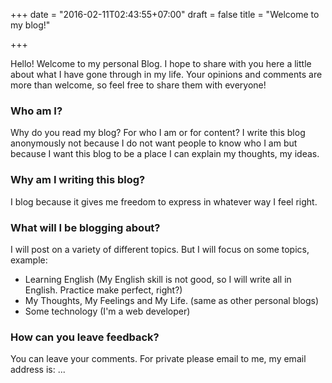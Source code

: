 +++
date = "2016-02-11T02:43:55+07:00"
draft = false
title = "Welcome to my blog!"

+++

Hello! Welcome to my personal Blog. I hope to share with you here a little about what I have gone through in my life. Your opinions and comments are more than welcome, so feel free to share them with everyone!

### Who am I?

Why do you read my blog? For who I am or for content? I write this blog anonymously not because I do not want people to know who I am but because I want this blog to be a place I can explain my thoughts, my ideas.


### Why am I writing this blog?

I blog because it gives me freedom to express in whatever way I feel right.

### What will I be blogging about?
  
I will post on a variety of different topics. But I will focus on some topics, example:

* Learning English (My English skill is not good, so I will write all in English. Practice make perfect, right?)
* My Thoughts, My Feelings and My Life. (same as other personal blogs)
* Some technology (I'm a web developer)

### How can you leave feedback?

You can leave your comments. For private please email to me, my email address is: ...